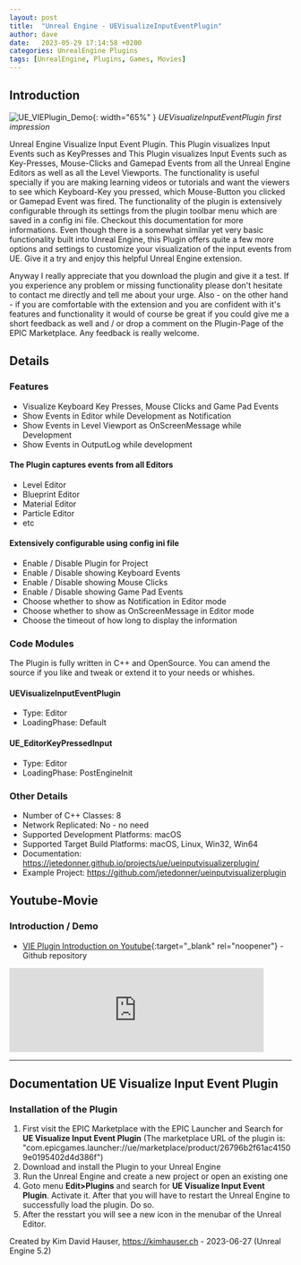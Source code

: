 ```yaml
---
layout: post
title:  "Unreal Engine - UEVisualizeInputEventPlugin"
author: dave
date:   2023-05-29 17:14:58 +0200
categories: UnrealEngine Plugins
tags: [UnrealEngine, Plugins, Games, Movies]
---
```


## Introduction
![UE\_VIEPlugin\_Demo](../../assets/img/projects/uevisualizeinputeventplugin/UE_VIE_Plugin-Screen-Featured-1920x1080-2023-06-27.png){: width="65%" }
_UEVisualizeInputEventPlugin first impression_

Unreal Engine Visualize Input Event Plugin. This Plugin visualizes Input Events such as KeyPresses and This Plugin visualizes Input Events such as Key-Presses, Mouse-Clicks and Gamepad Events from all the Unreal Engine Editors as well as all the Level Viewports. The functionality is useful specially if you are making learning videos or tutorials and want the viewers to see which Keyboard-Key you pressed, which Mouse-Button you clicked or Gamepad Event was fired. The functionality of the plugin is extensively configurable through its settings from the plugin toolbar menu which are saved in a config ini file. Checkout this documentation for more informations. Even though there is a somewhat similar yet very basic functionality built into Unreal Engine, this Plugin offers quite a few more options and settings to customize your visualization of the input events from UE. Give it a try and enjoy this helpful Unreal Engine extension.

Anyway I really appreciate that you download the plugin and give it a test. If you experience any problem or missing functionality please don't hesitate to contact me directly and tell me about your urge. Also - on the other hand - if you are comfortable with the extension and you are confident with it's features and functionality it would of course be great if you could give me a short feedback as well and / or drop a comment on the Plugin-Page of the EPIC Marketplace. Any feedback is really welcome.

## Details

### Features
- Visualize Keyboard Key Presses, Mouse Clicks and Game Pad Events
- Show Events in Editor while Development as Notification
- Show Events in Level Viewport as OnScreenMessage while Development
- Show Events in OutputLog while development

#### The Plugin captures events from all Editors
- Level Editor
- Blueprint Editor
- Material Editor
- Particle Editor
- etc

#### Extensively configurable using config ini file
- Enable / Disable Plugin for Project
- Enable / Disable showing Keyboard Events
- Enable / Disable showing Mouse Clicks
- Enable / Disable showing Game Pad Events
- Choose whether to show as Notification in Editor mode
- Choose whether to show as OnScreenMessage in Editor mode
- Choose the timeout of how long to display the information

### Code Modules
The Plugin is fully written in C++ and OpenSource. You can amend the source if you like and tweak or extend it to your needs or whishes.

#### UEVisualizeInputEventPlugin
- Type: Editor
- LoadingPhase: Default

#### UE_EditorKeyPressedInput
- Type: Editor
- LoadingPhase: PostEngineInit

### Other Details
- Number of C++ Classes: 8
- Network Replicated: No - no need
- Supported Development Platforms: macOS
- Supported Target Build Platforms: macOS, Linux, Win32, Win64
- Documentation: https://jetedonner.github.io/projects/ue/ueinputvisualizerplugin/
- Example Project: https://github.com/jetedonner/ueinputvisualizerplugin

## Youtube-Movie

### Introduction / Demo
- [VIE Plugin Introduction on Youtube](https://youtu.be/6OgjshVsDx8){:target="_blank" rel="noopener"} - Github repository

<div class="container-responsive-iframe">
  <iframe class="responsive-iframe" src="https://www.youtube.com/embed/6OgjshVsDx8" title="YouTube video player" width="90%" frameborder="0" allow="accelerometer; autoplay; clipboard-write; encrypted-media; gyroscope; picture-in-picture" allowfullscreen></iframe>
</div>

---

## Documentation UE Visualize Input Event Plugin
### Installation of the Plugin
1. First visit the EPIC Marketplace with the EPIC Launcher and Search for **UE Visualize Input Event Plugin** (The marketplace URL of the plugin is: "com.epicgames.launcher://ue/marketplace/product/26796b2f61ac41509e0195402d4d386f")
2. Download and install the Plugin to your Unreal Engine
3. Run the Unreal Engine and create a new project or open an existing one
4. Goto menu **Edit>Plugins** and search for **UE Visualize Input Event Plugin**. Activate it. After that you will have to restart the Unreal Engine to successfully load the plugin. Do so.
5. After the resstart you will see a new icon in the menubar of the Unreal Editor.


Created by Kim David Hauser, https://kimhauser.ch - 2023-06-27 (Unreal Engine 5.2)

<!--
### Latest demo movie (New demo project)
<div class="container-responsive-iframe">
  <iframe class="responsive-iframe" src="https://www.youtube.com/embed/M2Sblqx3VVE" title="YouTube video player" frameborder="0" allow="accelerometer; autoplay; clipboard-write; encrypted-media; gyroscope; picture-in-picture" allowfullscreen></iframe>
</div>

## Source code download
- [Plugin source code](https://github.com/jetedonner/PlayerStartPlugin){:target="_blank" rel="noopener"} - Github repository

## About / Credits
- Created by Kim David Hauser, https://kimhauser.ch - 2023-05-27 (Unreal Engine 5.1) -->
	
